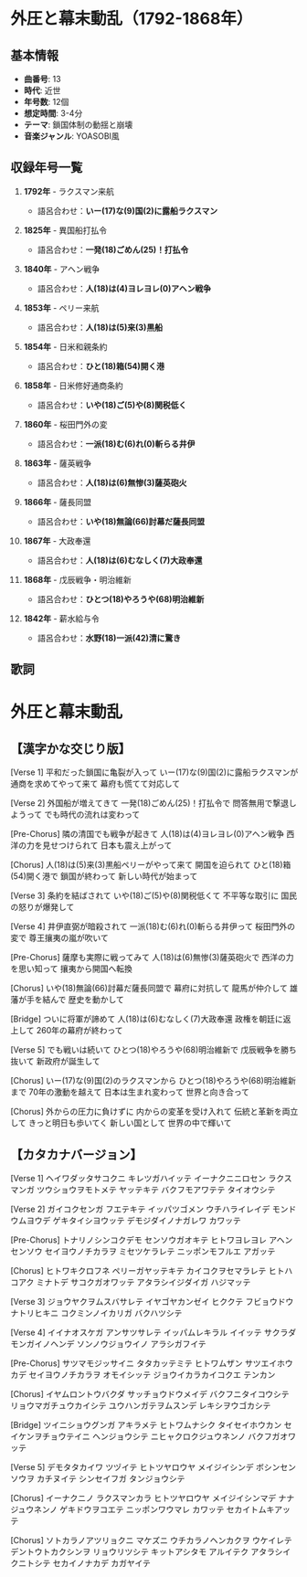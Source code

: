 # 外圧と幕末動乱（1792-1868年）

## 基本情報
- **曲番号**: 13
- **時代**: 近世
- **年号数**: 12個
- **想定時間**: 3-4分
- **テーマ**: 鎖国体制の動揺と崩壊
- **音楽ジャンル**: YOASOBI風

## 収録年号一覧

1. **1792年** - ラクスマン来航
   - 語呂合わせ：**いー(17)な(9)国(2)に露船ラクスマン**

2. **1825年** - 異国船打払令
   - 語呂合わせ：**一発(18)ごめん(25)！打払令**

3. **1840年** - アヘン戦争
   - 語呂合わせ：**人(18)は(4)ヨレヨレ(0)アヘン戦争**

4. **1853年** - ペリー来航
   - 語呂合わせ：**人(18)は(5)来(3)黒船**

5. **1854年** - 日米和親条約
   - 語呂合わせ：**ひと(18)箱(54)開く港**

6. **1858年** - 日米修好通商条約
   - 語呂合わせ：**いや(18)ご(5)や(8)関税低く**

7. **1860年** - 桜田門外の変
   - 語呂合わせ：**一派(18)む(6)れ(0)斬らる井伊**

8. **1863年** - 薩英戦争
   - 語呂合わせ：**人(18)は(6)無惨(3)薩英砲火**

9. **1866年** - 薩長同盟
   - 語呂合わせ：**いや(18)無論(66)討幕だ薩長同盟**

10. **1867年** - 大政奉還
    - 語呂合わせ：**人(18)は(6)むなしく(7)大政奉還**

11. **1868年** - 戊辰戦争・明治維新
    - 語呂合わせ：**ひとつ(18)やろうや(68)明治維新**

12. **1842年** - 薪水給与令
    - 語呂合わせ：**水野(18)一派(42)清に驚き**

## 歌詞

# 外圧と幕末動乱

## 【漢字かな交じり版】

[Verse 1]
平和だった鎖国に亀裂が入って
いー(17)な(9)国(2)に露船ラクスマンが
通商を求めてやって来て
幕府も慌てて対応して

[Verse 2]
外国船が増えてきて
一発(18)ごめん(25)！打払令で
問答無用で撃退しようって
でも時代の流れは変わって

[Pre-Chorus]
隣の清国でも戦争が起きて
人(18)は(4)ヨレヨレ(0)アヘン戦争
西洋の力を見せつけられて
日本も震え上がって

[Chorus]
人(18)は(5)来(3)黒船ペリーがやって来て
開国を迫られて
ひと(18)箱(54)開く港で
鎖国が終わって
新しい時代が始まって

[Verse 3]
条約を結ばされて
いや(18)ご(5)や(8)関税低くて
不平等な取引に
国民の怒りが爆発して

[Verse 4]
井伊直弼が暗殺されて
一派(18)む(6)れ(0)斬らる井伊って
桜田門外の変で
尊王攘夷の嵐が吹いて

[Pre-Chorus]
薩摩も実際に戦ってみて
人(18)は(6)無惨(3)薩英砲火で
西洋の力を思い知って
攘夷から開国へ転換

[Chorus]
いや(18)無論(66)討幕だ薩長同盟で
幕府に対抗して
龍馬が仲介して
雄藩が手を結んで
歴史を動かして

[Bridge]
ついに将軍が諦めて
人(18)は(6)むなしく(7)大政奉還
政権を朝廷に返上して
260年の幕府が終わって

[Verse 5]
でも戦いは続いて
ひとつ(18)やろうや(68)明治維新で
戊辰戦争を勝ち抜いて
新政府が誕生して

[Chorus]
いー(17)な(9)国(2)のラクスマンから
ひとつ(18)やろうや(68)明治維新まで
70年の激動を越えて
日本は生まれ変わって
世界と向き合って

[Chorus]
外からの圧力に負けずに
内からの変革を受け入れて
伝統と革新を両立して
きっと明日も歩いてく
新しい国として
世界の中で輝いて

## 【カタカナバージョン】

[Verse 1]
ヘイワダッタサコクニ キレツガハイッテ
イーナクニニロセン ラクスマンガ
ツウショウヲモトメテ ヤッテキテ
バクフモアワテテ タイオウシテ

[Verse 2]
ガイコクセンガ フエテキテ
イッパツゴメン ウチハライレイデ
モンドウムヨウデ ゲキタイシヨウッテ
デモジダイノナガレワ カワッテ

[Pre-Chorus]
トナリノシンコクデモ センソウガオキテ
ヒトワヨレヨレ アヘンセンソウ
セイヨウノチカラヲ ミセツケラレテ
ニッポンモフルエ アガッテ

[Chorus]
ヒトワキクロフネ ペリーガヤッテキテ
カイコクヲセマラレテ
ヒトハコアク ミナトデ
サコクガオワッテ
アタラシイジダイガ ハジマッテ

[Verse 3]
ジョウヤクヲムスバサレテ
イヤゴヤカンゼイ ヒククテ
フビョウドウナトリヒキニ
コクミンノイカリガ バクハツシテ

[Verse 4]
イイナオスケガ アンサツサレテ
イッパムレキラル イイッテ
サクラダモンガイノヘンデ
ソンノウジョウイノ アラシガフイテ

[Pre-Chorus]
サツマモジッサイニ タタカッテミテ
ヒトワムザン サツエイホウカデ
セイヨウノチカラヲ オモイシッテ
ジョウイカラカイコクエ テンカン

[Chorus]
イヤムロントウバクダ サッチョウドウメイデ
バクフニタイコウシテ
リョウマガチュウカイシテ
ユウハンガテヲムスンデ
レキシヲウゴカシテ

[Bridge]
ツイニショウグンガ アキラメテ
ヒトワムナシク タイセイホウカン
セイケンヲチョウテイニ ヘンジョウシテ
ニヒャクロクジュウネンノ バクフガオワッテ

[Verse 5]
デモタタカイワ ツヅイテ
ヒトツヤロウヤ メイジイシンデ
ボシンセンソウヲ カチヌイテ
シンセイフガ タンジョウシテ

[Chorus]
イーナクニノ ラクスマンカラ
ヒトツヤロウヤ メイジイシンマデ
ナナジュウネンノ ゲキドウヲコエテ
ニッポンワウマレ カワッテ
セカイトムキアッテ

[Chorus]
ソトカラノアツリョクニ マケズニ
ウチカラノヘンカクヲ ウケイレテ
デントウトカクシンヲ リョウリツシテ
キットアシタモ アルイテク
アタラシイクニトシテ
セカイノナカデ カガヤイテ